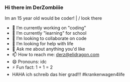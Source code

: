 ### Hi there im DerZombiiie

Im an 15 year old would be coder! | \/ look there

- 🔭 I’m currently working on "coding"
- 🌱 I’m currently "learning" for school
- 👯 I’m looking to collaborate on code
- 🤔 I’m looking for help with life
- 💬 Ask me about anything you'd like
- 📫 How to reach me: derz@elidragon.com
- 😄 Pronouns: idc
- ⚡ Fun fact: 1 + 1 = 2
- HAHA ich schreib das hier grad!!! #krankenwagen4life
